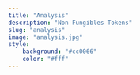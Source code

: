 ```yaml
---
title: "Analysis"
description: "Non Fungibles Tokens"
slug: "analysis"
image: "analysis.jpg"
style:
    background: "#cc0066"
    color: "#fff"
---
```

